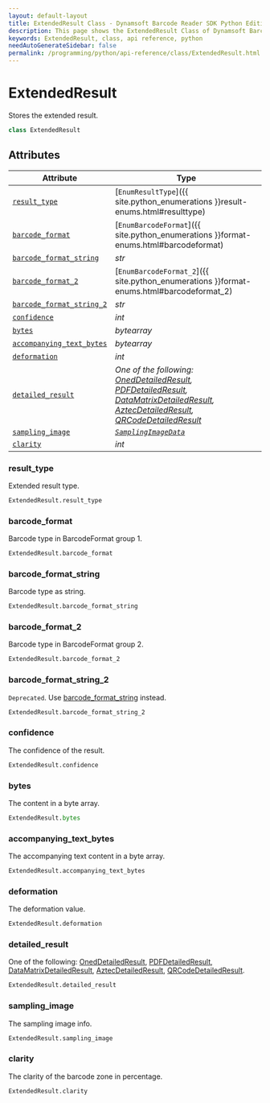 ```yaml
---
layout: default-layout
title: ExtendedResult Class - Dynamsoft Barcode Reader SDK Python Edition API Reference
description: This page shows the ExtendedResult Class of Dynamsoft Barcode Reader SDK Python Edition.
keywords: ExtendedResult, class, api reference, python
needAutoGenerateSidebar: false
permalink: /programming/python/api-reference/class/ExtendedResult.html
---
```



# ExtendedResult
Stores the extended result. 

```python
class ExtendedResult
```  


## Attributes
  
| Attribute | Type |
|---------- | ---- |
| [`result_type`](#result_type) | [`EnumResultType`]({{ site.python_enumerations }}result-enums.html#resulttype) |
| [`barcode_format`](#barcode_format) | [`EnumBarcodeFormat`]({{ site.python_enumerations }}format-enums.html#barcodeformat) |
| [`barcode_format_string`](#barcode_format_string) | *str* |
| [`barcode_format_2`](#barcode_format_2) | [`EnumBarcodeFormat_2`]({{ site.python_enumerations }}format-enums.html#barcodeformat_2) |
| [`barcode_format_string_2`](#barcode_format_string_2) | *str* | 
| [`confidence`](#confidence) | *int* | 
| [`bytes`](#bytes) | *bytearray* | 
| [`accompanying_text_bytes`](#accompanying_text_bytes) | *bytearray* | 
| [`deformation`](#deformation) | *int* | 
| [`detailed_result`](#detailed_result) | *One of the following: [OnedDetailedResult](OnedDetailedResult.md), [PDFDetailedResult](PDFDetailedResult.md), [DataMatrixDetailedResult](DataMatrixDetailedResult.md), [AztecDetailedResult](AztecDetailedResult.md), [QRCodeDetailedResult](QRCodeDetailedResult.md)* |
| [`sampling_image`](#sampling_image) | *[`SamplingImageData`](SamplingImageData.md)* |
| [`clarity`](#clarity) | *int* | 

### result_type
Extended result type. 

```python
ExtendedResult.result_type
```

### barcode_format
Barcode type in BarcodeFormat group 1. 

```python
ExtendedResult.barcode_format
```

### barcode_format_string
Barcode type as string.

```python
ExtendedResult.barcode_format_string
```

### barcode_format_2
Barcode type in BarcodeFormat group 2.

```python
ExtendedResult.barcode_format_2
```
 
### barcode_format_string_2
`Deprecated`. Use [barcode_format_string](#barcode_format_string) instead.

```python
ExtendedResult.barcode_format_string_2
```

### confidence
The confidence of the result.

```python
ExtendedResult.confidence
```

### bytes
The content in a byte array.

```python
ExtendedResult.bytes
```

### accompanying_text_bytes
The accompanying text content in a byte array.

```python
ExtendedResult.accompanying_text_bytes
```

### deformation
The deformation value.

```python
ExtendedResult.deformation
```

### detailed_result
One of the following: [OnedDetailedResult](OnedDetailedResult.md), [PDFDetailedResult](PDFDetailedResult.md), [DataMatrixDetailedResult](DataMatrixDetailedResult.md), [AztecDetailedResult](AztecDetailedResult.md), [QRCodeDetailedResult](QRCodeDetailedResult.md).

```python
ExtendedResult.detailed_result
```

### sampling_image
The sampling image info.

```python
ExtendedResult.sampling_image
```
 
### clarity
The clarity of the barcode zone in percentage.

```python
ExtendedResult.clarity
```
